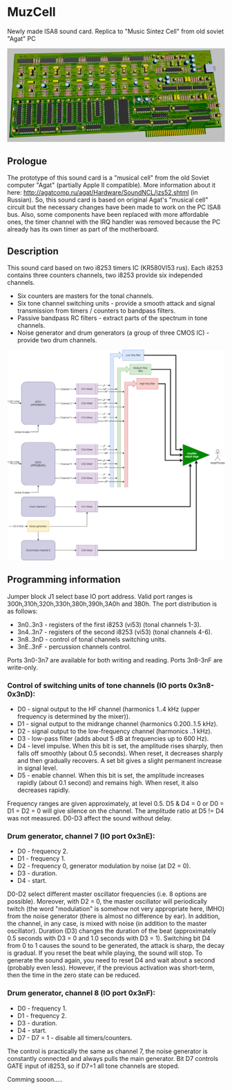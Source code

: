 # MuzCell
 Newly made ISA8 sound card. Replica to "Music Sintez Cell" from old soviet "Agat" PC
 
![render](hardware/v1_0_0/render3.PNG)

## Prologue
The prototype of this sound card is a "musical cell" from the old Soviet computer "Agat" (partially Apple II compatible). More information about it here: http://agatcomp.ru/agat/Hardware/SoundNCL/jzs52.shtml (in Russian). So, this sound card is based on original Agat's "musical cell" circuit but the necessary changes have been made to work on the PC ISA8 bus. Also, some components have been replaced with more affordable ones, the timer channel with the IRQ handler was removed because the PC already has its own timer as part of the motherboard.

## Description
This sound card based on two i8253 timers IC (KR580VI53 rus). Each i8253 contains three counters channels, two i8253 provide six independed channels. 
* Six counters are masters for the tonal channels. 
* Six tone channel switching units - provide a smooth attack and signal transmission from timers / counters to bandpass filters.
* Passive bandpass RC filters - extract parts of the spectrum in tone channels.
* Noise generator and drum generators (a group of three CMOS IC) - provide two drum channels.

![block_diagram](docs/bd.png)

## Programming information
Jumper block J1 select base IO port address. Valid port ranges is 300h,310h,320h,330h,380h,390h,3A0h and 3B0h. The port distribution is as follows:
* 3n0..3n3 - registers of the first i8253 (vi53) (tonal channels 1-3).
* 3n4..3n7 - registers of the second i8253 (vi53) (tonal channels 4-6).
* 3n8..3nD - control of tonal channels switching units.
* 3nE..3nF - percussion channels control.

Ports 3n0-3n7 are available for both writing and reading. Ports 3n8-3nF are write-only.

### Control of switching units of tone channels (IO ports 0x3n8-0x3nD):

* D0 - signal output to the HF channel (harmonics 1..4 kHz (upper frequency is determined by the mixer)).
* D1 - signal output to the midrange channel (harmonics 0.200..1.5 kHz).
* D2 - signal output to the low-frequency channel (harmonics ..1 kHz).
* D3 - low-pass filter (adds about 5 dB at frequencies up to 600 Hz).
* D4 - level impulse. When this bit is set, the amplitude rises sharply, then falls off smoothly (about 0.5 seconds). When reset, it decreases sharply and then gradually recovers. A set bit gives a slight permanent increase in signal level.
* D5 - enable channel. When this bit is set, the amplitude increases rapidly (about 0.1 second) and remains high. When reset, it also decreases rapidly.

Frequency ranges are given approximately, at level 0.5. D5 & D4 = 0 or D0 = D1 = D2 = 0 will give silence on the channel. The amplitude ratio at D5 != D4 was not measured. D0-D3 affect the sound without delay.

### Drum generator, channel 7 (IO port 0x3nE):

* D0 - frequency 2.
* D1 - frequency 1.
* D2 - frequency 0, generator modulation by noise (at D2 = 0).
* D3 - duration.
* D4 - start.

D0-D2 select different master oscillator frequencies (i.e. 8 options are possible). Moreover, with D2 = 0, the master oscillator will periodically twitch (the word "modulation" is somehow not very appropriate here, IMHO) from the noise generator (there is almost no difference by ear). In addition, the channel, in any case, is mixed with noise (in addition to the master oscillator).
Duration (D3) changes the duration of the beat (approximately 0.5 seconds with D3 = 0 and 1.0 seconds with D3 = 1). Switching bit D4 from 0 to 1 causes the sound to be generated, the attack is sharp, the decay is gradual. If you reset the beat while playing, the sound will stop. To generate the sound again, you need to reset D4 and wait about a second (probably even less). However, if the previous activation was short-term, then the time in the zero state can be reduced.

### Drum generator, channel 8 (IO port 0x3nF):

* D0 - frequency 1.
* D1 - frequency 2.
* D3 - duration.
* D4 - start.
* D7 - D7 = 1 - disable all timers/counters.

The control is practically the same as channel 7, the noise generator is constantly connected and always pulls the main generator. Bit D7 controls GATE input of i8253, so if D7=1 all tone channels are stoped.

Comming sooon.....

